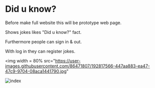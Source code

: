# Did u know?

Before make full website this will be prototype web page.

Shows jokes likes "Did u know?" fact.

Furthermore people can sign in & out.

With log in they can register jokes.


<img width = 80% src="https://user-images.githubusercontent.com/86471807/192817566-447aa883-ea47-47c9-9704-08aca1441790.jpg"

![index](https://user-images.githubusercontent.com/86471807/192817573-7273c78a-d5db-4cfe-bd59-e77149f24c9d.jpg)
